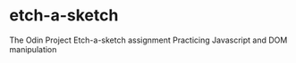 # etch-a-sketch
The Odin Project Etch-a-sketch assignment
Practicing Javascript and DOM manipulation

